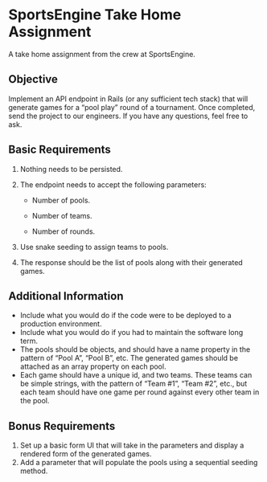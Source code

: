 # SportsEngine Take Home Assignment
A take home assignment from the crew at SportsEngine.

## Objective
Implement an API endpoint in Rails (or any sufficient tech stack) that will generate games for a “pool play” round of a tournament.
Once completed, send the project to our engineers.
If you have any questions, feel free to ask.

## Basic Requirements
1. Nothing needs to be persisted.
2. The endpoint needs to accept the following parameters:
    * Number of pools.
    * Number of teams.

    * Number of rounds.

3. Use snake seeding to assign teams to pools.

4. The response should be the list of pools along with
their generated games.

## Additional Information

* Include what you would do if the code were to be deployed to a production environment.
* Include what you would do if you had to maintain the software long term.
* The pools should be objects, and should have a name property in the pattern of “Pool
A”, “Pool B”, etc. The generated games should be attached as an array property on each
pool.
* Each game should have a unique id, and two teams. These teams can be simple strings,
with the pattern of “Team #1”, “Team #2”, etc., but each team should have one game per round against every other team in the pool.

## Bonus Requirements
1. Set up a basic form UI that will take in the parameters and display a rendered form of the generated games.
2. Add a parameter that will populate the pools using a sequential seeding method.